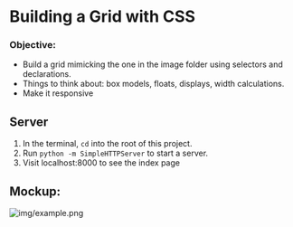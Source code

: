 # Building a Grid with CSS

### Objective:

- Build a grid mimicking the one in the image folder using selectors and declarations.
- Things to think about: box models, floats, displays, width calculations.
- Make it responsive



## Server
1. In the terminal, `cd` into the root of this project.
1. Run `python -m SimpleHTTPServer` to start a server.
1. Visit localhost:8000 to see the index page


## Mockup:
![img/example.png](img/example.png)
